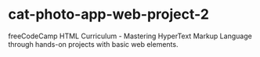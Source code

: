 # cat-photo-app-web-project-2
freeCodeCamp HTML Curriculum - Mastering HyperText Markup Language through hands-on projects with basic web elements.
